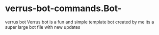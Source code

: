 # verrus-bot-commands.Bot-
verrus bot
Verrus bot is a fun and simple template bot created by me its a super large bot file with new updates
